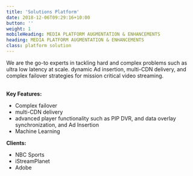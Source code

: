 ```yaml
---
title: 'Solutions Platform'
date: 2018-12-06T09:29:16+10:00
button: ''
weight: 1
mobileHeading: MEDIA PLATFORM AUGMENTATION & ENHANCEMENTS
heading: MEDIA PLATFORM AUGMENTATION & ENHANCEMENTS
class: platform solution
---
```


We are the go-to experts in tackling hard and complex problems such as ultra low latency at scale. dynamic Ad insertion, multi-CDN delivery, and complex failover strategies for mission critical video streaming. 
<br><br>

**Key Features:**

  * Complex failover
  * multi-CDN delivery
  * advanced player functionality such as PIP DVR, and data overlay synchronization, and Ad Insertion
  * Machine Learning

**Clients:** 

  * NBC Sports
  * iStreamPlanet
  * Adobe 